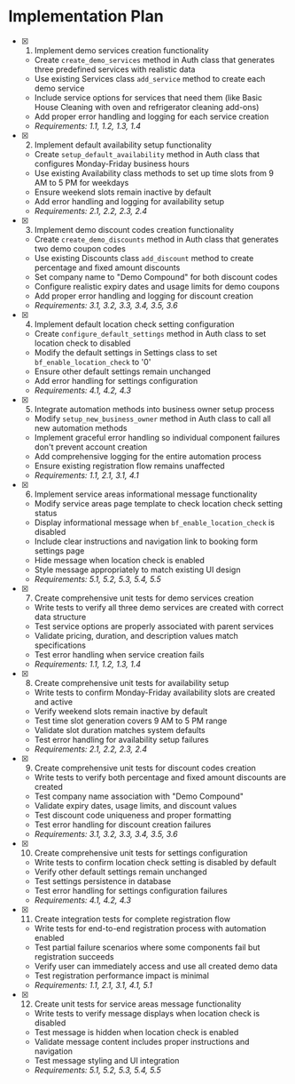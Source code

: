 # Implementation Plan

- [x] 1. Implement demo services creation functionality
  - Create `create_demo_services` method in Auth class that generates three predefined services with realistic data
  - Use existing Services class `add_service` method to create each demo service
  - Include service options for services that need them (like Basic House Cleaning with oven and refrigerator cleaning add-ons)
  - Add proper error handling and logging for each service creation
  - _Requirements: 1.1, 1.2, 1.3, 1.4_

- [x] 2. Implement default availability setup functionality
  - Create `setup_default_availability` method in Auth class that configures Monday-Friday business hours
  - Use existing Availability class methods to set up time slots from 9 AM to 5 PM for weekdays
  - Ensure weekend slots remain inactive by default
  - Add error handling and logging for availability setup
  - _Requirements: 2.1, 2.2, 2.3, 2.4_

- [x] 3. Implement demo discount codes creation functionality
  - Create `create_demo_discounts` method in Auth class that generates two demo coupon codes
  - Use existing Discounts class `add_discount` method to create percentage and fixed amount discounts
  - Set company name to "Demo Compound" for both discount codes
  - Configure realistic expiry dates and usage limits for demo coupons
  - Add proper error handling and logging for discount creation
  - _Requirements: 3.1, 3.2, 3.3, 3.4, 3.5, 3.6_

- [x] 4. Implement default location check setting configuration
  - Create `configure_default_settings` method in Auth class to set location check to disabled
  - Modify the default settings in Settings class to set `bf_enable_location_check` to '0'
  - Ensure other default settings remain unchanged
  - Add error handling for settings configuration
  - _Requirements: 4.1, 4.2, 4.3_

- [x] 5. Integrate automation methods into business owner setup process
  - Modify `setup_new_business_owner` method in Auth class to call all new automation methods
  - Implement graceful error handling so individual component failures don't prevent account creation
  - Add comprehensive logging for the entire automation process
  - Ensure existing registration flow remains unaffected
  - _Requirements: 1.1, 2.1, 3.1, 4.1_

- [x] 6. Implement service areas informational message functionality
  - Modify service areas page template to check location check setting status
  - Display informational message when `bf_enable_location_check` is disabled
  - Include clear instructions and navigation link to booking form settings page
  - Hide message when location check is enabled
  - Style message appropriately to match existing UI design
  - _Requirements: 5.1, 5.2, 5.3, 5.4, 5.5_

- [x] 7. Create comprehensive unit tests for demo services creation
  - Write tests to verify all three demo services are created with correct data structure
  - Test service options are properly associated with parent services
  - Validate pricing, duration, and description values match specifications
  - Test error handling when service creation fails
  - _Requirements: 1.1, 1.2, 1.3, 1.4_

- [x] 8. Create comprehensive unit tests for availability setup
  - Write tests to confirm Monday-Friday availability slots are created and active
  - Verify weekend slots remain inactive by default
  - Test time slot generation covers 9 AM to 5 PM range
  - Validate slot duration matches system defaults
  - Test error handling for availability setup failures
  - _Requirements: 2.1, 2.2, 2.3, 2.4_

- [x] 9. Create comprehensive unit tests for discount codes creation
  - Write tests to verify both percentage and fixed amount discounts are created
  - Test company name association with "Demo Compound"
  - Validate expiry dates, usage limits, and discount values
  - Test discount code uniqueness and proper formatting
  - Test error handling for discount creation failures
  - _Requirements: 3.1, 3.2, 3.3, 3.4, 3.5, 3.6_

- [x] 10. Create comprehensive unit tests for settings configuration
  - Write tests to confirm location check setting is disabled by default
  - Verify other default settings remain unchanged
  - Test settings persistence in database
  - Test error handling for settings configuration failures
  - _Requirements: 4.1, 4.2, 4.3_

- [x] 11. Create integration tests for complete registration flow
  - Write tests for end-to-end registration process with automation enabled
  - Test partial failure scenarios where some components fail but registration succeeds
  - Verify user can immediately access and use all created demo data
  - Test registration performance impact is minimal
  - _Requirements: 1.1, 2.1, 3.1, 4.1, 5.1_

- [x] 12. Create unit tests for service areas message functionality
  - Write tests to verify message displays when location check is disabled
  - Test message is hidden when location check is enabled
  - Validate message content includes proper instructions and navigation
  - Test message styling and UI integration
  - _Requirements: 5.1, 5.2, 5.3, 5.4, 5.5_